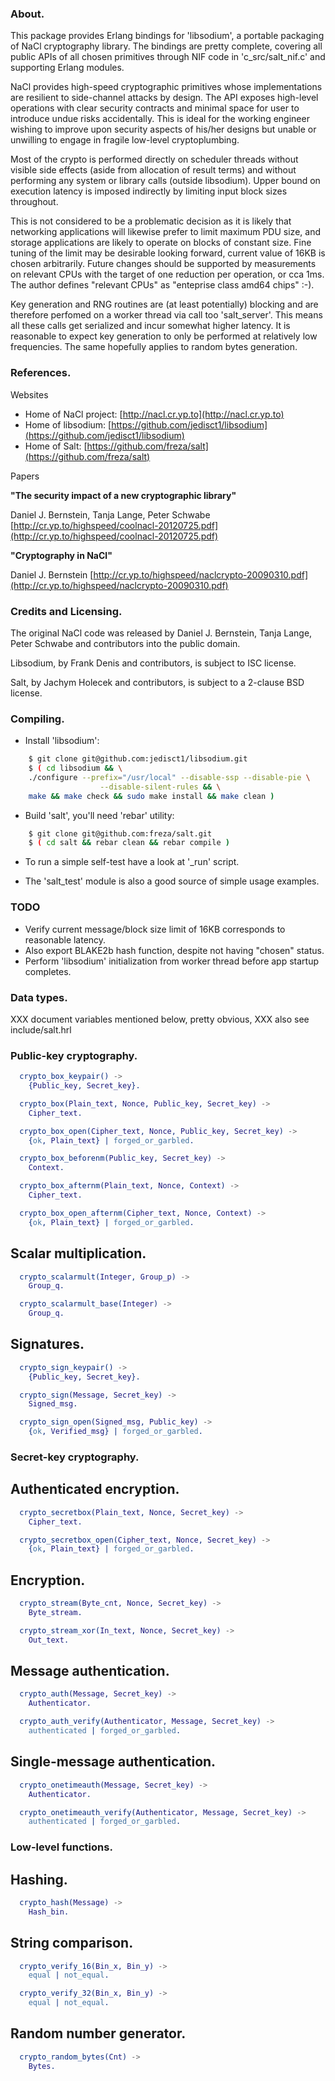 ### About.

  This package provides Erlang bindings for 'libsodium', a portable packaging
  of NaCl cryptography library. The bindings are pretty complete, covering all
  public APIs of all chosen primitives through NIF code in 'c_src/salt_nif.c'
  and supporting Erlang modules.

  NaCl provides high-speed cryptographic primitives whose implementations
  are resilient to side-channel attacks by design. The API exposes high-level
  operations with clear security contracts and minimal space for user to
  introduce undue risks accidentally. This is ideal for the working engineer
  wishing to improve upon security aspects of his/her designs but unable or
  unwilling to engage in fragile low-level cryptoplumbing.

  Most of the crypto is performed directly on scheduler threads without visible
  side effects (aside from allocation of result terms) and without performing
  any system or library calls (outside libsodium). Upper bound on execution
  latency is imposed indirectly by limiting input block sizes throughout.

  This is not considered to be a problematic decision as it is likely that
  networking applications will likewise prefer to limit maximum PDU size, and
  storage applications are likely to operate on blocks of constant size. Fine
  tuning of the limit may be desirable looking forward, current value of 16KB
  is chosen arbitrarily. Future changes should be supported by measurements on
  relevant CPUs with the target of one reduction per operation, or cca 1ms.
  The author defines "relevant CPUs" as "enteprise class amd64 chips" :-).

  Key generation and RNG routines are (at least potentially) blocking and
  are therefore perfomed on a worker thread via call too 'salt_server'. This
  means all these calls get serialized and incur somewhat higher latency. It
  is reasonable to expect key generation to only be performed at relatively
  low frequencies. The same hopefully applies to random bytes generation.

### References.

Websites

   * Home of NaCl project: [http://nacl.cr.yp.to](http://nacl.cr.yp.to)
   * Home of libsodium: 	[https://github.com/jedisct1/libsodium](https://github.com/jedisct1/libsodium)
   * Home of Salt: 		    [https://github.com/freza/salt](https://github.com/freza/salt)

  Papers

   **"The security impact of a new cryptographic library"**
   
   Daniel J. Bernstein, Tanja Lange, Peter Schwabe
   [http://cr.yp.to/highspeed/coolnacl-20120725.pdf](http://cr.yp.to/highspeed/coolnacl-20120725.pdf)

   **"Cryptography in NaCl"**
   
   Daniel J. Bernstein
   [http://cr.yp.to/highspeed/naclcrypto-20090310.pdf](http://cr.yp.to/highspeed/naclcrypto-20090310.pdf)

### Credits and Licensing.

  The original NaCl code was released by Daniel J. Bernstein, Tanja Lange,
  Peter Schwabe and contributors into the public domain.

  Libsodium, by Frank Denis and contributors, is subject to ISC license.

  Salt, by Jachym Holecek and contributors, is subject to a 2-clause BSD
  license.

### Compiling.

  * Install 'libsodium':

```sh
    $ git clone git@github.com:jedisct1/libsodium.git
    $ ( cd libsodium && \
	./configure --prefix="/usr/local" --disable-ssp --disable-pie \
                    --disable-silent-rules && \
	make && make check && sudo make install && make clean )
```

  * Build 'salt', you'll need 'rebar' utility:

```sh
    $ git clone git@github.com:freza/salt.git
    $ ( cd salt && rebar clean && rebar compile )
```

  * To run a simple self-test have a look at '_run' script.

  * The 'salt_test' module is also a good source of simple usage examples.

### TODO

  * Verify current message/block size limit of 16KB corresponds to reasonable
    latency.
  * Also export BLAKE2b hash function, despite not having "chosen" status.
  * Perform 'libsodium' initialization from worker thread before app startup
    completes.

### Data types.

  XXX document variables mentioned below, pretty obvious,
  XXX also see include/salt.hrl

### Public-key cryptography.

```erlang
  crypto_box_keypair() ->
    {Public_key, Secret_key}.

  crypto_box(Plain_text, Nonce, Public_key, Secret_key) ->
    Cipher_text.

  crypto_box_open(Cipher_text, Nonce, Public_key, Secret_key) ->
    {ok, Plain_text} | forged_or_garbled.

  crypto_box_beforenm(Public_key, Secret_key) ->
    Context.

  crypto_box_afternm(Plain_text, Nonce, Context) ->
    Cipher_text.

  crypto_box_open_afternm(Cipher_text, Nonce, Context) ->
    {ok, Plain_text} | forged_or_garbled.
```

## Scalar multiplication.

```erlang
  crypto_scalarmult(Integer, Group_p) ->
    Group_q.

  crypto_scalarmult_base(Integer) ->
    Group_q.
```

## Signatures.

```erlang
  crypto_sign_keypair() ->
    {Public_key, Secret_key}.

  crypto_sign(Message, Secret_key) ->
    Signed_msg.

  crypto_sign_open(Signed_msg, Public_key) ->
    {ok, Verified_msg} | forged_or_garbled.
```

### Secret-key cryptography.

## Authenticated encryption.

```erlang
  crypto_secretbox(Plain_text, Nonce, Secret_key) ->
    Cipher_text.

  crypto_secretbox_open(Cipher_text, Nonce, Secret_key) ->
    {ok, Plain_text} | forged_or_garbled.
```

## Encryption.

```erlang
  crypto_stream(Byte_cnt, Nonce, Secret_key) ->
    Byte_stream.

  crypto_stream_xor(In_text, Nonce, Secret_key) ->
    Out_text.
```

## Message authentication.

```erlang
  crypto_auth(Message, Secret_key) ->
    Authenticator.

  crypto_auth_verify(Authenticator, Message, Secret_key) ->
    authenticated | forged_or_garbled.
```

## Single-message authentication.

```erlang
  crypto_onetimeauth(Message, Secret_key) ->
    Authenticator.

  crypto_onetimeauth_verify(Authenticator, Message, Secret_key) ->
    authenticated | forged_or_garbled.
```

### Low-level functions.

## Hashing.

```erlang
  crypto_hash(Message) ->
    Hash_bin.
```

## String comparison.

```erlang
  crypto_verify_16(Bin_x, Bin_y) ->
    equal | not_equal.

  crypto_verify_32(Bin_x, Bin_y) ->
    equal | not_equal.
```

## Random number generator.

```erlang
  crypto_random_bytes(Cnt) ->
    Bytes.
```